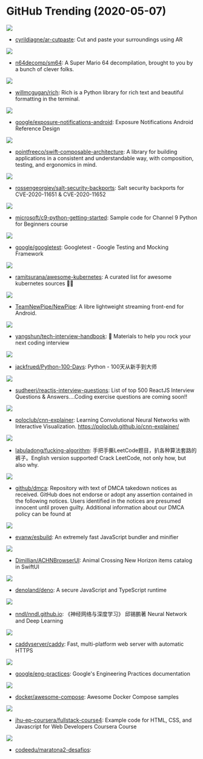 # GitHub Trending (2020-05-07)

![](https://img.shields.io/badge/TypeScript-New%201-green?style=flat-square&logo=appveyor)
- [cyrildiagne/ar-cutpaste](https://github.com/cyrildiagne/ar-cutpaste): Cut and paste your surroundings using AR

![](https://img.shields.io/badge/C-New%20301-green?style=flat-square&logo=appveyor)
- [n64decomp/sm64](https://github.com/n64decomp/sm64): A Super Mario 64 decompilation, brought to you by a bunch of clever folks.

![](https://img.shields.io/badge/Python-New%20457-green?style=flat-square&logo=appveyor)
- [willmcgugan/rich](https://github.com/willmcgugan/rich): Rich is a Python library for rich text and beautiful formatting in the terminal.

![](https://img.shields.io/badge/Java-New%2027-green?style=flat-square&logo=appveyor)
- [google/exposure-notifications-android](https://github.com/google/exposure-notifications-android): Exposure Notifications Android Reference Design

![](https://img.shields.io/badge/Swift-New%2080-green?style=flat-square&logo=appveyor)
- [pointfreeco/swift-composable-architecture](https://github.com/pointfreeco/swift-composable-architecture): A library for building applications in a consistent and understandable way, with composition, testing, and ergonomics in mind.

![](https://img.shields.io/badge/Python-New%2023-green?style=flat-square&logo=appveyor)
- [rossengeorgiev/salt-security-backports](https://github.com/rossengeorgiev/salt-security-backports): Salt security backports for CVE-2020-11651 & CVE-2020-11652

![](https://img.shields.io/badge/Jupyter%20Notebook-New%2033-green?style=flat-square&logo=appveyor)
- [microsoft/c9-python-getting-started](https://github.com/microsoft/c9-python-getting-started): Sample code for Channel 9 Python for Beginners course

![](https://img.shields.io/badge/C%2B%2B-New%2064-green?style=flat-square&logo=appveyor)
- [google/googletest](https://github.com/google/googletest): Googletest - Google Testing and Mocking Framework

![](https://img.shields.io/badge/Makefile-New%20163-green?style=flat-square&logo=appveyor)
- [ramitsurana/awesome-kubernetes](https://github.com/ramitsurana/awesome-kubernetes): A curated list for awesome kubernetes sources 🚢🎉

![](https://img.shields.io/badge/Java-New%2034-green?style=flat-square&logo=appveyor)
- [TeamNewPipe/NewPipe](https://github.com/TeamNewPipe/NewPipe): A libre lightweight streaming front-end for Android.

![](https://img.shields.io/badge/JavaScript-New%20185-green?style=flat-square&logo=appveyor)
- [yangshun/tech-interview-handbook](https://github.com/yangshun/tech-interview-handbook): 💯 Materials to help you rock your next coding interview

![](https://img.shields.io/badge/Jupyter%20Notebook-New%20217-green?style=flat-square&logo=appveyor)
- [jackfrued/Python-100-Days](https://github.com/jackfrued/Python-100-Days): Python - 100天从新手到大师

![](https://img.shields.io/badge/JavaScript-New%20106-green?style=flat-square&logo=appveyor)
- [sudheerj/reactjs-interview-questions](https://github.com/sudheerj/reactjs-interview-questions): List of top 500 ReactJS Interview Questions & Answers....Coding exercise questions are coming soon!!

![](https://img.shields.io/badge/JavaScript-New%20790-green?style=flat-square&logo=appveyor)
- [poloclub/cnn-explainer](https://github.com/poloclub/cnn-explainer): Learning Convolutional Neural Networks with Interactive Visualization. https://poloclub.github.io/cnn-explainer/

![](https://img.shields.io/badge/none-New%20402-green?style=flat-square&logo=appveyor)
- [labuladong/fucking-algorithm](https://github.com/labuladong/fucking-algorithm): 手把手撕LeetCode题目，扒各种算法套路的裤子。English version supported! Crack LeetCode, not only how, but also why.

![](https://img.shields.io/badge/none-New%202-green?style=flat-square&logo=appveyor)
- [github/dmca](https://github.com/github/dmca): Repository with text of DMCA takedown notices as received. GitHub does not endorse or adopt any assertion contained in the following notices. Users identified in the notices are presumed innocent until proven guilty. Additional information about our DMCA policy can be found at

![](https://img.shields.io/badge/Go-New%20379-green?style=flat-square&logo=appveyor)
- [evanw/esbuild](https://github.com/evanw/esbuild): An extremely fast JavaScript bundler and minifier

![](https://img.shields.io/badge/Swift-New%2066-green?style=flat-square&logo=appveyor)
- [Dimillian/ACHNBrowserUI](https://github.com/Dimillian/ACHNBrowserUI): Animal Crossing New Horizon items catalog in SwiftUI

![](https://img.shields.io/badge/TypeScript-New%20250-green?style=flat-square&logo=appveyor)
- [denoland/deno](https://github.com/denoland/deno): A secure JavaScript and TypeScript runtime

![](https://img.shields.io/badge/HTML-New%20128-green?style=flat-square&logo=appveyor)
- [nndl/nndl.github.io](https://github.com/nndl/nndl.github.io): 《神经网络与深度学习》 邱锡鹏著 Neural Network and Deep Learning

![](https://img.shields.io/badge/Go-New%20213-green?style=flat-square&logo=appveyor)
- [caddyserver/caddy](https://github.com/caddyserver/caddy): Fast, multi-platform web server with automatic HTTPS

![](https://img.shields.io/badge/none-New%20146-green?style=flat-square&logo=appveyor)
- [google/eng-practices](https://github.com/google/eng-practices): Google's Engineering Practices documentation

![](https://img.shields.io/badge/HTML-New%20254-green?style=flat-square&logo=appveyor)
- [docker/awesome-compose](https://github.com/docker/awesome-compose): Awesome Docker Compose samples

![](https://img.shields.io/badge/JavaScript-New%2037-green?style=flat-square&logo=appveyor)
- [jhu-ep-coursera/fullstack-course4](https://github.com/jhu-ep-coursera/fullstack-course4): Example code for HTML, CSS, and Javascript for Web Developers Coursera Course

![](https://img.shields.io/badge/none-New%206-green?style=flat-square&logo=appveyor)
- [codeedu/maratona2-desafios](https://github.com/codeedu/maratona2-desafios): 

